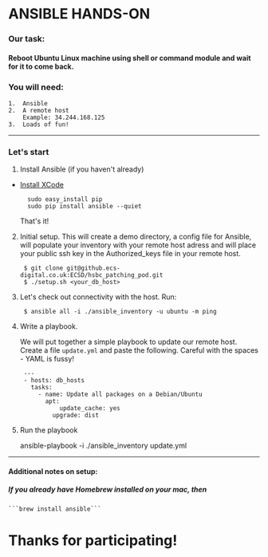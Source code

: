 # ANSIBLE HANDS-ON

### Our task:

#### Reboot Ubuntu Linux machine using shell or command module and wait for it to come back.

### You will need:

    1.  Ansible
    2.  A remote host
        Example: 34.244.168.125
    3.  Loads of fun!
------
### Let's start
1. Install Ansible (if you haven't already)

- [Install XCode](https://developer.apple.com/xcode/)

        sudo easy_install pip
        sudo pip install ansible --quiet

    That's it!

2. Initial setup. This will create a demo directory, a config file for Ansible, will populate your inventory with your remote host adress and will place your public ssh key in the Authorized_keys file in your remote host.

        $ git clone git@github.ecs-digital.co.uk:ECSD/hsbc_patching_pod.git
        $ ./setup.sh <your_db_host>


3. Let's check out connectivity with the host. Run:

        $ ansible all -i ./ansible_inventory -u ubuntu -m ping

4. Write a playbook.

    We will put together a simple playbook to update our remote host. 
    Create a file `update.yml` and paste the following. Careful with the spaces - YAML is fussy!

        ---
        - hosts: db_hosts
          tasks:
            - name: Update all packages on a Debian/Ubuntu
              apt:
                  update_cache: yes
                upgrade: dist


5. Run the playbook

    ansible-playbook  -i ./ansible_inventory update.yml

-----------
#### Additional notes on setup:

##### If you already have Homebrew installed on your mac, then 

    ```brew install ansible```


# Thanks for participating!